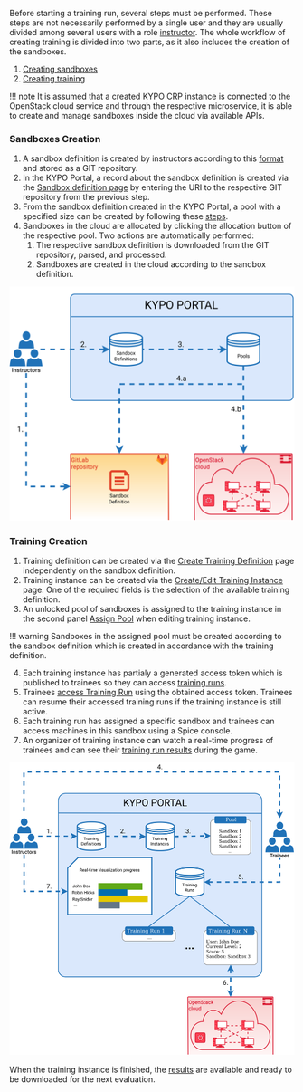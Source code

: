 Before starting a training run, several steps must be performed. These steps are not necessarily performed by a single user and they are usually divided among several users with a role [instructor](../../operation-guide/users-and-groups/roles/). The whole workflow of creating training is divided into two parts, as it also includes the creation of the sandboxes. 

1. [Creating sandboxes](#sandboxes-creation)
2. [Creating training](#training-creation)

!!! note
    It is assumed that a created KYPO CRP instance is connected to the OpenStack cloud service and through the respective microservice, it is able to create and manage sandboxes inside the cloud via available APIs.


### Sandboxes Creation
1. A sandbox definition is created by instructors according to this [format](../../operation-guide/sandboxes/sandbox-definition) and stored as a GIT repository. 
2. In the KYPO Portal, a record about the sandbox definition is created via the [Sandbox definition page](../../user-guide/sandbox-agenda/sandbox-definition/) by entering the URI to the respective GIT repository from the previous step.
3. From the sandbox definition created in the KYPO Portal, a pool with a specified size can be created by following these [steps](../../user-guide/sandbox-agenda/pool/#create-pool). 
4. Sandboxes in the cloud are allocated by clicking the allocation button of the respective pool. Two actions are automatically performed:
    1. The respective sandbox definition is downloaded from the GIT repository, parsed, and processed. 
    2. Sandboxes are created in the cloud according to the sandbox definition. 

![KYPO-workflow-sandboxes](../img/basic-concepts/KYPO-workflow-sandboxes.png)

### Training Creation
1. Training definition can be created via the [Create Training Definition](../../user-guide/training-agenda/training-definition/#add-a-new-definition) page independently on the sandbox definition.
2. Training instance can be created via the [Create/Edit Training Instance](../../user-guide/training-agenda/training-instance/#createedit-training-instance) page. One of the required fields is the selection of the available training definition. 
3. An unlocked pool of sandboxes is assigned to the training instance in the second panel [Assign Pool](../../user-guide/training-agenda/training-instance/#2-assign-pool) when editing training instance.

!!! warning
    Sandboxes in the assigned pool must be created according to the sandbox definition which is created in accordance with the training definition. 

4. Each training instance has partialy a generated access token which is published to trainees so they can access [training runs](../../user-guide/training-agenda/training-run/#training-run). 
5. Trainees [access Training Run](../../user-guide/training-agenda/training-run/#1-access-training) using the obtained access token. Trainees can resume their accessed training runs if the training instance is still active.
5. Each training run has assigned a specific sandbox and trainees can access machines in this sandbox using a Spice console.
6. An organizer of training instance can watch a real-time progress of trainees and can see their [training run results](../../user-guide/training-agenda/training-run/#training-run-results) during the game. 



![KYPO-workflow-trainings](../img/basic-concepts/KYPO-workflow-trainings.png)


When the training instance is finished, the [results](../../user-guide/training-agenda/training-instance/#results-of-training-instance) are available and ready to be downloaded for the next evaluation.
